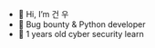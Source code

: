 - 👋 Hi, I’m 건 우
- 👀 Bug bounty & Python developer
- 🌱 1 years old cyber security learn

<!---
madanokr001/madanokr001 is a ✨ special ✨ repository because its `README.md` (this file) appears on your GitHub profile.
You can click the Preview link to take a look at your changes.
--->
